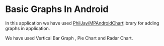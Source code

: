 # Basic Graphs In Android

In this application we have used [PhilJay/MPAndroidChart](https://github.com/PhilJay/MPAndroidChart)library for adding graphs in application.

We have used Vertical Bar Graph , Pie Chart and Radar Chart.
